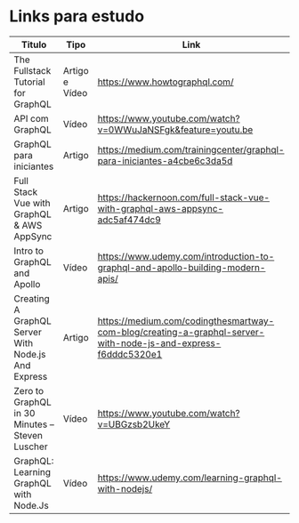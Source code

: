 # Links para estudo

 Titulo | Tipo | Link
------- | ------ | ------
The Fullstack Tutorial for GraphQL | Artigo e Vídeo | https://www.howtographql.com/
API com GraphQL | Vídeo | https://www.youtube.com/watch?v=0WWuJaNSFgk&feature=youtu.be
GraphQL para iniciantes | Artigo | https://medium.com/trainingcenter/graphql-para-iniciantes-a4cbe6c3da5d
Full Stack Vue with GraphQL & AWS AppSync | Artigo | https://hackernoon.com/full-stack-vue-with-graphql-aws-appsync-adc5af474dc9
Intro to GraphQL and Apollo| Vídeo | https://www.udemy.com/introduction-to-graphql-and-apollo-building-modern-apis/
Creating A GraphQL Server With Node.js And Express | Artigo | https://medium.com/codingthesmartway-com-blog/creating-a-graphql-server-with-node-js-and-express-f6dddc5320e1
Zero to GraphQL in 30 Minutes – Steven Luscher | Vídeo | https://www.youtube.com/watch?v=UBGzsb2UkeY
GraphQL: Learning GraphQL with Node.Js | Vídeo | https://www.udemy.com/learning-graphql-with-nodejs/
